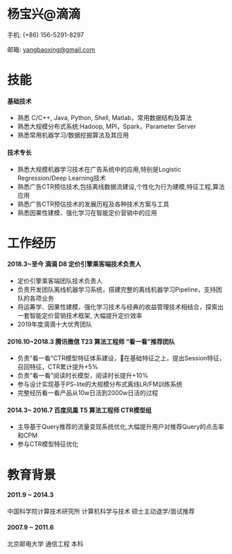 # 杨宝兴@滴滴

手机: (+86) 156-5291-8297

邮箱: yangbaoxing@gmail.com

# 技能
#### 基础技术
- 熟悉 C/C++, Java, Python, Shell, Matlab，常用数据结构及算法
- 熟悉大规模分布式系统:Hadoop, MPI，Spark，Parameter Server
- 熟悉常用机器学习/数据挖掘算法及其应用

#### 技术专长
- 熟悉大规模机器学习技术在广告系统中的应用,特别是Logistic Regression/Deep Learning技术
- 熟悉广告CTR预估技术,包括离线数据流建设,个性化为行为建模,特征工程,算法应用
- 熟悉广告CTR预估技术的发展历程及各种技术方案与工具
- 熟悉因果性建模、强化学习在智能定价营销中的应用

# 工作经历
#### 2018.3~至今 滴滴 D8 定价引擎乘客端技术负责人
- 定价引擎乘客端团队技术负责人
- 负责开发团队离线机器学习系统，搭建完整的离线机器学习Pipeline，支持团队的各项业务
- 将运筹学、因果性建模、强化学习技术与经典的收益管理技术相结合，探索出一套智能定价营销技术框架, 大幅提升定价效率
- 2019年度滴滴十大优秀团队

#### 2016.10~2018.3 腾讯微信 T23 算法工程师 “看一看”推荐团队
- 负责“看一看”CTR模型特征体系建设，在基础特征之上，提出Session特征，召回特征，CTR累计提升+5%
- 负责“看一看”阅读时长模型，阅读时长提升+10%
- 参与设计实现基于PS-lite的大规模分布式离线LR/FM训练系统
- 完整经历看一看产品从10w日活到2000w日活的过程

#### 2014.3~ 2016.7 百度凤巢 T5 算法工程师 CTR模型组
- 主导基于Query推荐的流量变现系统优化,大幅提升用户对推荐Query的点击率和CPM
- 参与CTR模型特征优化


# 教育背景
#### 2011.9 ~ 2014.3
中国科学院计算技术研究所 计算机科学与技术 硕士主动退学/面试推荐

#### 2007.9 ~ 2011.6
北京邮电大学  通信工程  本科
